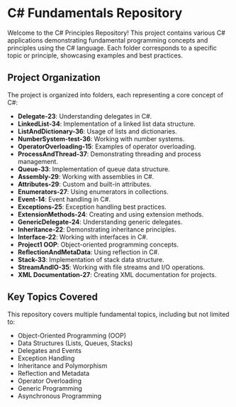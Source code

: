 # C# Fundamentals Repository
Welcome to the C# Principles Repository! This project contains various C# applications demonstrating fundamental programming concepts and principles using the C# language. Each folder corresponds to a specific topic or principle, showcasing examples and best practices.

## Project Organization

The project is organized into folders, each representing a core concept of C#:

- **Delegate-23**: Understanding delegates in C#.
- **LinkedList-34**: Implementation of a linked list data structure.
- **ListAndDictionary-36**: Usage of lists and dictionaries.
- **NumberSystem-test-36**: Working with number systems.
- **OperatorOverloading-15**: Examples of operator overloading.
- **ProcessAndThread-37**: Demonstrating threading and process management.
- **Queue-33**: Implementation of queue data structure.
- **Assembly-29**: Working with assemblies in C#.
- **Attributes-29**: Custom and built-in attributes.
- **Enumerators-27**: Using enumerators in collections.
- **Event-14**: Event handling in C#.
- **Exceptions-25**: Exception handling best practices.
- **ExtensionMethods-24**: Creating and using extension methods.
- **GenericDelegate-24**: Understanding generic delegates.
- **Inheritance-22**: Demonstrating inheritance principles.
- **Interface-22**: Working with interfaces in C#.
- **Project1 OOP**: Object-oriented programming concepts.
- **ReflectionAndMetaData**: Using reflection in C#.
- **Stack-33**: Implementation of stack data structure.
- **StreamAndIO-35**: Working with file streams and I/O operations.
- **XML Documentation-27**: Creating XML documentation for projects.

## Key Topics Covered

This repository covers multiple fundamental topics, including but not limited to:

- Object-Oriented Programming (OOP)
- Data Structures (Lists, Queues, Stacks)
- Delegates and Events
- Exception Handling
- Inheritance and Polymorphism
- Reflection and Metadata
- Operator Overloading
- Generic Programming
- Asynchronous Programming

